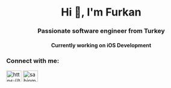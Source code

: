 

<h1 align="center">Hi 👋, I'm Furkan</h1>
<h3 align="center">Passionate software engineer from Turkey</h3>


<h4 align="center">Currently working on iOS Development</h4>


<h3 align="left">Connect with me:</h3>
<p align="left">
<a href="https://tr.linkedin.com/in/mehmet-furkan-sahin-1a66a0144" target="blank"><img align="center" src="https://cdn.jsdelivr.net/npm/simple-icons@3.0.1/icons/linkedin.svg" alt="https://tr.linkedin.com/in/mehmet-furkan-%c5%9fahin-1a66a0144" height="30" width="40" /></a>
<a href="https://www.hackerrank.com/sahinmehmet980" target="blank"><img align="center" src="https://cdn.jsdelivr.net/npm/simple-icons@3.0.1/icons/hackerrank.svg" alt="sahinmehmet980" height="30" width="40" /></a>
</p>

